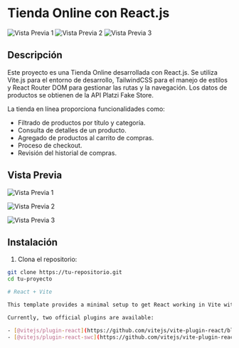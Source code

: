 # Tienda Online con React.js

![Vista Previa 1](https://i.imgur.com/VRnhHf2.png)
![Vista Previa 2](https://i.imgur.com/2SAcL5U.png)
![Vista Previa 3](https://i.imgur.com/t7RmCXy.png)

## Descripción

Este proyecto es una Tienda Online desarrollada con React.js. Se utiliza Vite.js para el entorno de desarrollo, TailwindCSS para el manejo de estilos y React Router DOM para gestionar las rutas y la navegación. Los datos de productos se obtienen de la API Platzi Fake Store.

La tienda en línea proporciona funcionalidades como:

- Filtrado de productos por título y categoría.
- Consulta de detalles de un producto.
- Agregado de productos al carrito de compras.
- Proceso de checkout.
- Revisión del historial de compras.

## Vista Previa

![Vista Previa 1](https://i.imgur.com/VRnhHf2.png)

![Vista Previa 2](https://i.imgur.com/2SAcL5U.png)

![Vista Previa 3](https://i.imgur.com/t7RmCXy.png)

## Instalación

1. Clona el repositorio:

```bash
git clone https://tu-repositorio.git
cd tu-proyecto

# React + Vite

This template provides a minimal setup to get React working in Vite with HMR and some ESLint rules.

Currently, two official plugins are available:

- [@vitejs/plugin-react](https://github.com/vitejs/vite-plugin-react/blob/main/packages/plugin-react/README.md) uses [Babel](https://babeljs.io/) for Fast Refresh
- [@vitejs/plugin-react-swc](https://github.com/vitejs/vite-plugin-react-swc) uses [SWC](https://swc.rs/) for Fast Refresh
